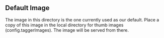 ## Default Image

The image in this directory is the one currently used as our default.  Place a copy of this image in the local directory 
for thumb images (config.taggerImages).  The image will be served from there.
